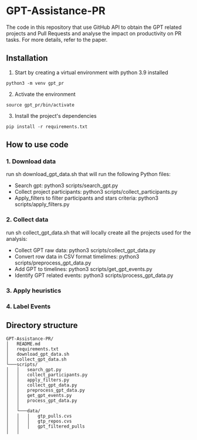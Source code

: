 # GPT-Assistance-PR
The code in this repository that use GitHub API to obtain the GPT related projects and Pull Requests and analyse the impact on productivity on PR tasks. For more details, refer to the paper.

## Installation

1. Start by creating a virtual environment with python 3.9 installed
```Shell
python3 -m venv gpt_pr
``` 

2. Activate the environment
```Shell
source gpt_pr/bin/activate
``` 

3. Install the project's dependencies
```Shell
pip install -r requirements.txt
```
## How to use code
### 1. Download data
run sh download_gpt_data.sh that will run the following Python files:
  - Search gpt: python3 scripts/search_gpt.py
  - Collect project participants: python3 scripts/collect_participants.py  
  - Apply_filters to filter participants and stars criteria: python3 scripts/apply_filters.py 
### 2. Collect data
run sh collect_gpt_data.sh that will locally create all the projects used for the analysis:
  - Collect GPT raw data: python3 scripts/collect_gpt_data.py
  - Convert row data in CSV format timelimes: python3 scripts/preprocess_gpt_data.py
  - Add GPT to timelines:  python3 scripts/get_gpt_events.py
  - Identify GPT related events: python3 scripts/process_gpt_data.py
### 3. Apply heuristics

### 4. Label Events

## Directory structure
```
GPT-Assistance-PR/
│   README.md
│   requirements.txt    
│   download_gpt_data.sh
│   collect_gpt_data.sh 
└───scripts/
│   │   search_gpt.py
│   │   collect_participants.py
│   │   apply_filters.py
│   │   collect_gpt_data.py
│   │   preprocess_gpt_data.py 
│   │   get_gpt_events.py
│   │   process_gpt_data.py
│   │
│   └───data/
│   │   │   gtp_pulls.cvs
│   │   │   gtp_repos.cvs
│   │   │   gpt_filtered_pulls
│   │   

```

